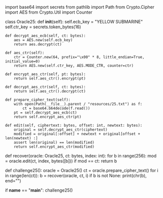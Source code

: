 import base64
import secrets
from pathlib import Path
from Crypto.Cipher import AES
from Crypto.Util import Counter


class Oracle25:
    def __init__(self):
        self.ecb_key = "YELLOW SUBMARINE"
        self.ctr_key = secrets.token_bytes(16)

    def decrypt_aes_ecb(self, ct: bytes):
        aes = AES.new(self.ecb_key)
        return aes.decrypt(ct)

    def aes_ctr(self):
        ctr = Counter.new(64, prefix="\x00" * 8, little_endian=True, initial_value=0)
        return AES.new(self.ctr_key, AES.MODE_CTR, counter=ctr)

    def encrypt_aes_ctr(self, pt: bytes):
        return self.aes_ctr().encrypt(pt)

    def decrypt_aes_ctr(self, ct: bytes):
        return self.aes_ctr().decrypt(ct)

    def prepare_cipher_text(self):
        with open(Path(__file__).parent / "resources/25.txt") as f:
            ct = base64.b64decode(f.read())
        pt = self.decrypt_aes_ecb(ct)
        return self.encrypt_aes_ctr(pt)

    def edit(self, ciphertext: bytes, offset: int, newtext: bytes):
        original = self.decrypt_aes_ctr(ciphertext)
        modified = original[:offset] + newtext + original[offset + len(newtext) :]
        assert len(original) == len(modified)
        return self.encrypt_aes_ctr(modified)


def recover(oracle: Oracle25, ct: bytes, index: int):
    for b in range(256):
        mod = oracle.edit(ct, index, bytes([b]))
        if mod == ct:
            return b


def challenge25():
    oracle = Oracle25()
    ct = oracle.prepare_cipher_text()
    for i in range(len(ct)):
        b = recover(oracle, ct, i)
        if b is not None:
            print(chr(b), end="")


if __name__ == "__main__":
    challenge25()
